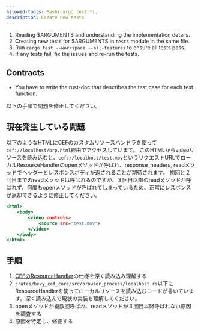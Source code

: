 ```yaml
---
allowed-tools: Bash(cargo test:*),
description: Create new tests
---
```


1. Reading $ARGUMENTS and understanding the implementation details.
2. Creating new tests for $ARGUMENTS in `tests` module in the same file.
3. Run `cargo test --workspace --all-features` to ensure all tests pass.
4. If any tests fail, fix the issues and re-run the tests.

## Contracts

- You have to write the rust-doc that describes the test case for each test function.


以下の手順で問題を修正してください。

## 現在発生している問題

以下のようなHTMLにCEFのカスタムリソースハンドラを使って`cef://localhost/brp.html`経由でアクセスしています。
このHTMLからvideoリソースを読み込むと、`cef://localhost/test.mov`というリクエストURLでローカルResourceHandlerのopenメソッドが呼ばれ、response_headers, readメソッドでヘッダーとレスポンスボディが返されることが期待されます。
初回と２回目までのreadメソッドは呼ばれるのですが、３回目以降のreadメソッドが呼ばれず、何度もopenメソッドが呼ばれてしまっているため、正常にレスポンスが返却できるように修正してください。

```htm
<html>
    <body>
        <video controls>
            <source src="test.mov">
        </video>
    </body>
</html>
```

## 手順

1. [CEFのResourceHandler](https://cef-builds.spotifycdn.com/docs/122.0/classCefResourceHandler.html)の仕様を深く読み込み理解する
2. `crates/bevy_cef_core/src/browser_process/localhost.rs`以下にResourceHandlerを使ってローカルリソースを読み込むコードが書いています。深く読み込んで現状の実装を理解してください。
3.  openメソッドが複数回呼ばれ、readメソッドが３回目以降呼ばれない原因を調査する
4. 原因を特定し、修正する